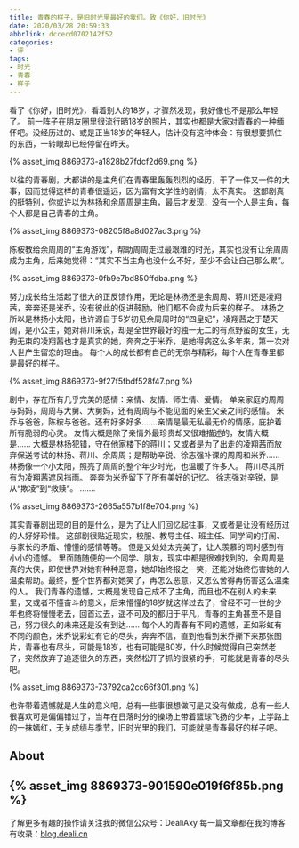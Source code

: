 ```yaml
---
title: 青春的样子，是旧时光里最好的我们。致《你好，旧时光》
date: 2020/03/28 20:59:33
abbrlink: dccecd0702142f52
categories:
- 评
tags:
- 时光
- 青春
- 样子
---
```

看了《你好，旧时光》，看着别人的18岁，才骤然发现，我好像也不是那么年轻了。
前一阵子在朋友圈里很流行晒18岁的照片，其实也都是大家对青春的一种缅怀吧。没经历过的、或是正当18岁的年轻人，估计没有这种体会：有很想要抓住的东西，一转眼却已经停留在昨天。

{% asset_img 8869373-a1828b27fdcf2d69.png %}

以往的青春剧，大都讲的是主角们在青春里轰轰烈烈的经历，干了一件又一件的大事，因而觉得这样的青春很遥远，因为富有文学性的剧情，太不真实。
这部剧真的挺特别，你或许以为林扬和余周周是主角，最后才发现，没有一个人是主角，每个人都是自己青春的主角。

{% asset_img 8869373-08205f8a8d027ad3.png %}

陈桉教给余周周的“主角游戏”，帮助周周走过最艰难的时光，其实也没有让余周周成为主角，后来她觉得：“其实不当主角也没什么不好，至少不会让自己那么累”。

{% asset_img 8869373-0fb9e7bd850ffdba.png %}

努力成长给生活起了很大的正反馈作用，无论是林扬还是余周周、蒋川还是凌翔茜，奔奔还是米乔，没有彼此的促进鼓励，他们都不会成为后来的样子。
林扬之所以是林扬小太阳，也许源自于5岁初见余周周时的“四皇妃”，凌翔茜之于楚天阔，是小公主，她对蒋川来说，却是全世界最好的独一无二的有点野蛮的女生，无拘无束的凌翔茜也才是真实的她，奔奔之于米乔，是她得病这么多年来，第一次对人世产生留恋的理由。
每个人的成长都有自己的无奈与精彩，每个人在青春里都是最好的样子。

{% asset_img 8869373-9f27f5fbdf528f47.png %}

剧中，存在所有几乎完美的感情：亲情、友情、师生情、爱情。
单亲家庭的周周与妈妈，周周与大舅、大舅妈，还有周周与不能见面的亲生父亲之间的感情。
米乔与爸爸，陈桉与爸爸。还有好多好多.......亲情是最无私最无价的情感，庇护着所有脆弱的心灵。
友情大概是除了亲情外最珍贵却又很难描述的，友情大概是......
大概是林扬犯错，守在他家楼下的蒋川；又或者是为了出走的凌翔茜而放弃保送考试的林扬、蒋川、余周周；是帮助辛锐、徐志强补课的周周和米乔......
林扬像一个小太阳，照亮了周周的整个年少时光，也温暖了许多人。
蒋川尽其所有为凌翔茜遮风挡雨。
奔奔为米乔留下了所有美好的记忆。
徐志强对辛锐，是从“欺凌”到“救赎”。
.......

{% asset_img 8869373-2665a557b1f8e704.png %}

其实青春剧出现的目的是什么，是为了让人们回忆起往事，又或者是让没有经历过的人好好珍惜。
这部剧很贴近现实，校服、教导主任、班主任、同学间的打闹、与家长的矛盾、懵懂的感情等等。
但是又处处太完美了，让人羡慕的同时感到有小小的遗憾。
里面随随便的一个同学、朋友，现实中都是很难找到的，余周周是真的大侠，即使世界对她有种种恶意，她却始终报之一笑，还能对始终伤害她的人温柔帮助。最终，整个世界都对她笑了，再怎么恶意，又怎么舍得再伤害这么温柔的人。
我们青春的遗憾，大概是发现自己成不了主角，而且也不在别人的未来里，又或者不懂奋斗的意义，后来懵懂的18岁就这样过去了，曾经不可一世的少年也终将慢慢老去，回首过去，遥不可及的都归于平凡，青春的主角甚至不是自己，努力很久的未来还是没有到达......
每个人的青春有不同的遗憾，正如彩虹有不同的颜色，米乔说彩虹有它的尽头，奔奔不信，直到他看到米乔撕下来那张图片，青春也有尽头，可能是18岁，也有可能是80岁，什么时候觉得自己突然老了，突然放弃了追逐很久的东西，突然松开了抓的很紧的手，可能就是青春的尽头吧。

{% asset_img 8869373-73792ca2cc66f301.png %}

也许带着遗憾就是人生的意义吧，总有一些事很想做可是又没有做成，总有一些人很喜欢可是偏偏错过了，当年在日落时分的操场上带着篮球飞扬的少年，上学路上的一抹嫣红，无关成绩与季节，旧时光里的我们，可能就是青春最好的样子吧。



## About
{% asset_img 8869373-901590e019f6f85b.png %}
---------------
了解更多有趣的操作请关注我的微信公众号：DealiAxy
每一篇文章都在我的博客有收录：[blog.deali.cn](http://blog.deali.cn)
